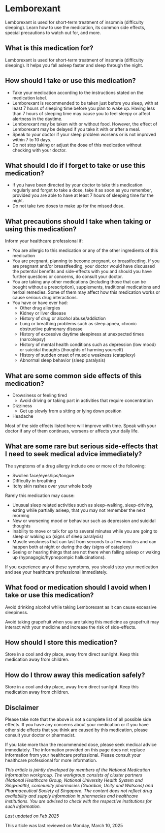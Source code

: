 # Lemborexant

Lemborexant is used for short-term treatment of insomnia (difficulty sleeping). Learn how to use the medication, its common side effects, special precautions to watch out for, and more.

What is this medication for?
----------------------------

Lemborexant is used for short-term treatment of insomnia (difficulty sleeping). It helps you fall asleep faster and sleep through the night.

How should I take or use this medication?
-----------------------------------------

* Take your medication according to the instructions stated on the medication label.
* Lemborexant is recommended to be taken just before you sleep, with at least 7 hours of sleeping time before you plan to wake up. Having less than 7 hours of sleeping time may cause you to feel sleepy or affect alertness in the daytime.
* Lemborexant may be taken with or without food. However, the effect of Lemborexant may be delayed if you take it with or after a meal.
* Speak to your doctor if your sleep problem worsens or is not improved within 7 to 10 days.
* Do not stop taking or adjust the dose of this medication without checking with your doctor.

What should I do if I forget to take or use this medication?
------------------------------------------------------------

* If you have been directed by your doctor to take this medication regularly and forget to take a dose, take it as soon as you remember, provided you are able to have at least 7 hours of sleeping time for the night.
* Do not take two doses to make up for the missed dose.

What precautions should I take when taking or using this medication?
--------------------------------------------------------------------

Inform your healthcare professional if: 

* You are allergic to this medication or any of the other ingredients of this medication
* You are pregnant, planning to become pregnant, or breastfeeding. If you are pregnant and/or breastfeeding, your doctor would have discussed the potential benefits and side-effects with you and should you have further questions or concerns, do consult your doctor.
* You are taking any other medications (including those that can be bought without a prescription), supplements, traditional medications and herbal remedies. Some of them may affect how this medication works or cause serious drug interactions.
* You have or have ever had: 
  + Other drug allergies
  + Kidney or liver disease
  + History of drug or alcohol abuse/addiction
  + Lung or breathing problems such as sleep apnea, chronic obstructive pulmonary disease
  + History of excessive daytime sleepiness at unexpected times (narcolepsy)
  + History of mental health conditions such as depression (low mood) or suicidal thoughts (thoughts of harming yourself)
  + History of sudden onset of muscle weakness (cataplexy)
  + Abnormal sleep behavior (sleep paralysis)

What are some common side effects of this medication?
-----------------------------------------------------

* Drowsiness or feeling tired
  + Avoid driving or taking part in activities that require concentration
* Dizziness
  + Get up slowly from a sitting or lying down position
* Headache

Most of the side effects listed here will improve with time. Speak with your doctor if any of them continues, worsens or affects your daily life.

What are some rare but serious side-effects that I need to seek medical advice immediately?
-------------------------------------------------------------------------------------------

The symptoms of a drug allergy include one or more of the following: 

* Swollen face/eyes/lips/tongue
* Difficulty in breathing
* Itchy skin rashes over your whole body

Rarely this medication may cause:

* Unusual sleep related activities such as sleep-walking, sleep-driving, eating while partially asleep, that you may not remember the next morning
* New or worsening mood or behaviour such as depression and suicidal thoughts
* Inability to move or talk for up to several minutes while you are going to sleep or waking up (signs of sleep paralysis)
* Muscle weakness that can last from seconds to a few minutes and can happen both at night or during the day (signs of cataplexy)
* Seeing or hearing things that are not there when falling asleep or waking up (hypnagogic/hypnopompic hallucinations).

If you experience any of these symptoms, you should stop your medication and see your healthcare professional immediately.

What food or medication should I avoid when I take or use this medication?
--------------------------------------------------------------------------

Avoid drinking alcohol while taking Lemborexant as it can cause excessive sleepiness.

Avoid taking grapefruit when you are taking this medicine as grapefruit may interact with your medicine and increase the risk of side-effects. 

How should I store this medication?
-----------------------------------

Store in a cool and dry place, away from direct sunlight. Keep this medication away from children. 

How do I throw away this medication safely?
-------------------------------------------

Store in a cool and dry place, away from direct sunlight. Keep this medication away from children. 

Disclaimer
----------

Please take note that the above is not a complete list of all possible side effects. If you have any concerns about your medication or if you have other side effects that you think are caused by this medication, please consult your doctor or pharmacist.

If you take more than the recommended dose, please seek medical advice immediately. The information provided on this page does not replace information from your healthcare professional. Please consult your healthcare professional for more information.

*This article is jointly developed by members of the National Medication Information workgroup. The workgroup consists of cluster partners (National Healthcare Group, National University Health System and SingHealth), community pharmacies (Guardian, Unity and Watsons) and Pharmaceutical Society of Singapore. The content does not reflect drug availability and supply information in pharmacies and healthcare institutions. You are advised to check with the respective institutions for such information.*

*Last updated on Feb 2025*

This article was last reviewed on
Monday, March 10, 2025